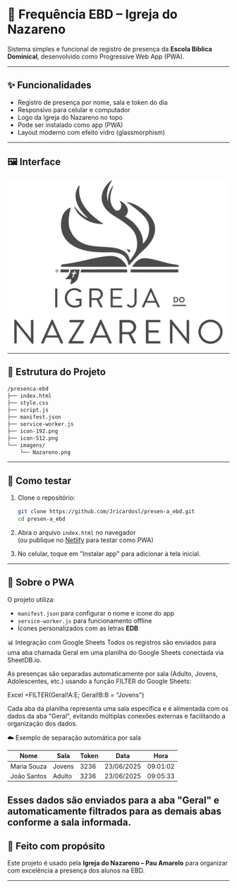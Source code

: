 # 📖 Frequência EBD – Igreja do Nazareno

Sistema simples e funcional de registro de presença da **Escola Bíblica Dominical**, desenvolvido como Progressive Web App (PWA).

---

## ✨ Funcionalidades

- Registro de presença por nome, sala e token do dia
- Responsivo para celular e computador
- Logo da Igreja do Nazareno no topo
- Pode ser instalado como app (PWA)
- Layout moderno com efeito vidro (glassmorphism)

---

## 🖼️ Interface

![Interface da tela](imagens/Nazareno.png)

---

## 📂 Estrutura do Projeto

```
/presenca-ebd
├── index.html
├── style.css
├── script.js
├── manifest.json
├── service-worker.js
├── icon-192.png
├── icon-512.png
└── imagens/
    └── Nazareno.png
```

---

## 🚀 Como testar

1. Clone o repositório:
   ```bash
   git clone https://github.com/Jricardosl/presen-a_ebd.git
   cd presen-a_ebd
   ```

2. Abra o arquivo `index.html` no navegador  
   (ou publique no [Netlify](https://app.netlify.com/drop) para testar como PWA)

3. No celular, toque em "Instalar app" para adicionar à tela inicial.

---

## 📱 Sobre o PWA

O projeto utiliza:
- `manifest.json` para configurar o nome e ícone do app
- `service-worker.js` para funcionamento offline
- Ícones personalizados com as letras **EDB**

📊 Integração com Google Sheets
Todos os registros são enviados para uma aba chamada Geral em uma planilha do Google Sheets conectada via SheetDB.io.

As presenças são separadas automaticamente por sala (Adulto, Jovens, Adolescentes, etc.) usando a função FILTER do Google Sheets:

Excel
=FILTER(Geral!A:E; Geral!B:B = "Jovens")

Cada aba da planilha representa uma sala específica e é alimentada com os dados da aba "Geral", evitando múltiplas conexões externas e facilitando a organização dos dados.

☁️ Exemplo de separação automática por sala

| Nome        | Sala   | Token | Data       | Hora     |
| ----------- | ------ | ----- | ---------- | -------- |
| Maria Souza | Jovens | 3236  | 23/06/2025 | 09:01:02 |
| João Santos | Adulto | 3236  | 23/06/2025 | 09:05:33 |

Esses dados são enviados para a aba "Geral" e automaticamente filtrados para as demais abas conforme a sala informada.
---

## 🙏 Feito com propósito

Este projeto é usado pela **Igreja do Nazareno – Pau Amarelo** para organizar com excelência a presença dos alunos na EBD.

---

